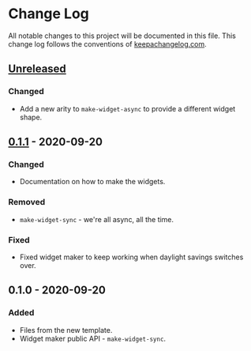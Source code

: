 # Change Log
All notable changes to this project will be documented in this file. This change log follows the conventions of [keepachangelog.com](http://keepachangelog.com/).

## [Unreleased]
### Changed
- Add a new arity to `make-widget-async` to provide a different widget shape.

## [0.1.1] - 2020-09-20
### Changed
- Documentation on how to make the widgets.

### Removed
- `make-widget-sync` - we're all async, all the time.

### Fixed
- Fixed widget maker to keep working when daylight savings switches over.

## 0.1.0 - 2020-09-20
### Added
- Files from the new template.
- Widget maker public API - `make-widget-sync`.

[Unreleased]: https://github.com/your-name/wordcount/compare/0.1.1...HEAD
[0.1.1]: https://github.com/your-name/wordcount/compare/0.1.0...0.1.1

